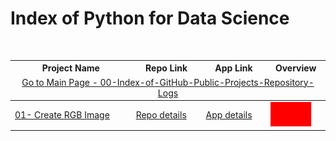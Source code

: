 # Index of Python for Data Science

<table>
  <thead>
    <tr>
      <th>Project Name</th>
      <th>Repo Link</th>
      <th>App Link</th>
      <th>Overview</th>
    </tr>
    <tr>
      <td colspan="4"  align="center"><a href="https://github.com/celik-muhammed/00-Index-of-GitHub-Public-Projects-Repository-Logs" target="_blank">
        Go to Main Page - 00-Index-of-GitHub-Public-Projects-Repository-Logs</a></td>
    </tr>
  </thead>  
  <tbody>
    <tr>
      <td><a href="01- Create RGB Image" target="_blank">01- Create RGB Image</a></td>
      <td><a href="01- Create RGB Image" target="_blank">Repo details</a></td>
      <td><a href="^#" target="_blank">App details</a></td>
      <td><img src="/01-%20Create%20RGB%20Image/RGB_Image.jpg" alt="tictactoe" height=39></td>
    </tr>
  </tbody>
</table>
